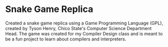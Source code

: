 # Snake Game Replica

Created a snake game replica using a Game Programming Language (GPL), created by Tyson Henry, Chico State's Computer Science Department Head. The game was created for my Compiler Design class and is meant to be a fun project to learn about compilers and interpreters.
